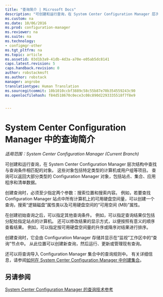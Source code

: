 ```yaml
---
title: "查询简介 | Microsoft Docs"
description: "可创建和运行查询，在 System Center Configuration Manager 层次结构中查找与查询条件相匹配的对象。"
ms.custom: na
ms.date: 10/06/2016
ms.prod: configuration-manager
ms.reviewer: na
ms.suite: na
ms.technology:
- configmgr-other
ms.tgt_pltfrm: na
ms.topic: article
ms.assetid: 03d1b3a9-41db-4d3a-a70e-e05ab5dc8141
caps.latest.revision: 5
caps.handback.revision: 0
author: robstackmsft
ms.author: robstack
manager: angrobe
translationtype: Human Translation
ms.sourcegitcommit: 10b1010ccbf3889c58c55b87e70b354559243c90
ms.openlocfilehash: f84d518670c0ece3c08c890d2293335518f7f8e9


---
```

# <a name="introduction-to-queries-in-system-center-configuration-manager"></a>System Center Configuration Manager 中的查询简介

*适用范围：System Center Configuration Manager (Current Branch)*

可创建和运行查询，在 System Center Configuration Manager 层次结构中查找与查询条件相匹配的对象。 这些对象包括特定类型的计算机或用户组等项目。 查询可以返回大部分类型的 Configuration Manager 对象，包括站点、集合、应用程序和清单数据。  

 创建查询时，必须至少指定两个参数：搜索位置和搜索内容。 例如，若要查找 Configuration Manager 站点中所有计算机上的可用硬盘空间量，可以创建一个查询，搜索“逻辑磁盘”属性类以及可用硬盘空间的“可用空间 (MB)”属性。  

 在创建初始查询之后，可以指定其他查询条件。 例如，可以指定查询结果仅包括分配给指定站点的计算机。 还可以修改结果的显示方式，以便按照有意义的顺序查看结果。 例如，可以指定按可用硬盘空间量的升序或降序对结果进行排序。  

 创建查询时，它会由 Configuration Manager 存储并显示在“监视”工作区中的“查询”节点中。 从此位置可以创建新查询，然后运行、更新或管理现有查询。  

 还可以将查询导入 Configuration Manager 集合中的查询规则中。 有关详细信息，请参阅[如何在 System Center Configuration Manager 中创建集合](../../../core/clients/manage/collections/create-collections.md)。  

## <a name="see-also"></a>另请参阅  
 [System Center Configuration Manager 的查询技术参考](../../../core/servers/manage/queries-technical-reference.md)



<!--HONumber=Dec16_HO3-->



